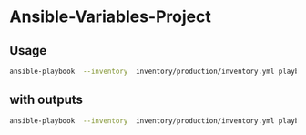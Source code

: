 # Ansible-Variables-Project

## Usage

```bash
ansible-playbook  --inventory  inventory/production/inventory.yml playbooks/playbook.yml --ask-become-pass
```

## with outputs

```bash
ansible-playbook  --inventory  inventory/production/inventory.yml playbooks/playbook.yml -v
```
